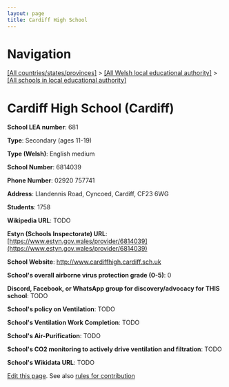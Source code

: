 ```yaml
---
layout: page
title: Cardiff High School
---
```

# Navigation

[[All countries/states/provinces]](../../..) > [[All Welsh local educational authority]](../..) > [[All schools in local educational authority]](..)

# Cardiff High School (Cardiff)

**School LEA number**: 681

**Type**: Secondary (ages 11-19)

**Type (Welsh)**: English medium

**School Number**: 6814039

**Phone Number**: 02920 757741

**Address**: Llandennis Road, Cyncoed, Cardiff, CF23 6WG

**Students**: 1758

**Wikipedia URL**: TODO

**Estyn (Schools Inspectorate) URL**: [https://www.estyn.gov.wales/provider/6814039](https://www.estyn.gov.wales/provider/6814039)

**School Website**: http://www.cardiffhigh.cardiff.sch.uk

**School's overall airborne virus protection grade (0-5)**: 0

**Discord, Facebook, or WhatsApp group for discovery/advocacy for THIS school**: TODO

**School's policy on Ventilation**: TODO

**School's Ventilation Work Completion**: TODO

**School's Air-Purification**: TODO

**School's CO2 monitoring to actively drive ventilation and filtration**: TODO

**School's Wikidata URL**: TODO




[Edit this page](https://github.com/ventilate-schools/Wales/edit/prif/./Cardiff/Cardiff_High_School.md). See also [rules for contribution](../../../contribution-rules/)